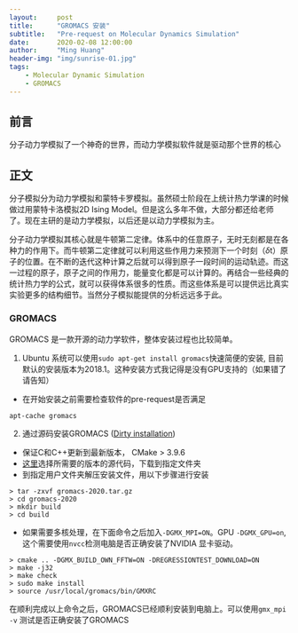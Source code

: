```yaml
---
layout:     post
title:      "GROMACS 安装"
subtitle:   "Pre-request on Molecular Dynamics Simulation"
date:       2020-02-08 12:00:00
author:     "Ming Huang"
header-img: "img/sunrise-01.jpg"
tags:
    - Molecular Dynamic Simulation
    - GROMACS
---
```


## 前言

分子动力学模拟了一个神奇的世界，而动力学模拟软件就是驱动那个世界的核心

## 正文

分子模拟分为动力学模拟和蒙特卡罗模拟。虽然硕士阶段在上统计热力学课的时候做过用蒙特卡洛模拟2D Ising Model。但是这么多年不做，大部分都还给老师了。现在主研的是动力学模拟，以后还是以动力学模拟为主。

分子动力学模拟其核心就是牛顿第二定律。体系中的任意原子，无时无刻都是在各种力的作用下。而牛顿第二定律就可以利用这些作用力来预测下一个时刻（$\delta$t）原子的位置。在不断的迭代这种计算之后就可以得到原子一段时间的运动轨迹。而这一过程的原子，原子之间的作用力，能量变化都是可以计算的。再结合一些经典的统计热力学的公式，就可以获得体系很多的性质。而这些体系是可以提供远比真实实验更多的结构细节。当然分子模拟能提供的分析远远多于此。

### GROMACS
GROMACS 是一款开源的动力学软件，整体安装过程也比较简单。
1. Ubuntu 系统可以使用`sudo apt-get install gromacs`快速简便的安装, 目前默认的安装版本为2018.1。这种安装方式我记得是没有GPU支持的（如果错了请告知）
* 在开始安装之前需要检查软件的pre-request是否满足
```
apt-cache gromacs
```
2. 通过源码安装GROMACS ([Dirty installation](http://manual.gromacs.org/documentation/2020/install-guide/index.html "Dirty installation"))
* 保证C和C++更新到最新版本， CMake > 3.9.6
* [这里](http://manual.gromacs.org/documentation/ "这里")选择所需要的版本的源代码，下载到指定文件夹
* 到指定用户文件夹解压安装文件，用以下步骤进行安装
```
> tar -zxvf gromacs-2020.tar.gz
> cd gromacs-2020
> mkdir build
> cd build
```
* 如果需要多核处理，在下面命令之后加入`-DGMX_MPI=ON`。GPU `-DGMX_GPU=on`, 这个需要使用`nvcc`检测电脑是否正确安装了NVIDIA 显卡驱动。
```
> cmake .. -DGMX_BUILD_OWN_FFTW=ON -DREGRESSIONTEST_DOWNLOAD=ON
> make -j32
> make check
> sudo make install
> source /usr/local/gromacs/bin/GMXRC
```
在顺利完成以上命令之后，GROMACS已经顺利安装到电脑上。可以使用`gmx_mpi -v` 测试是否正确安装了GROMACS



